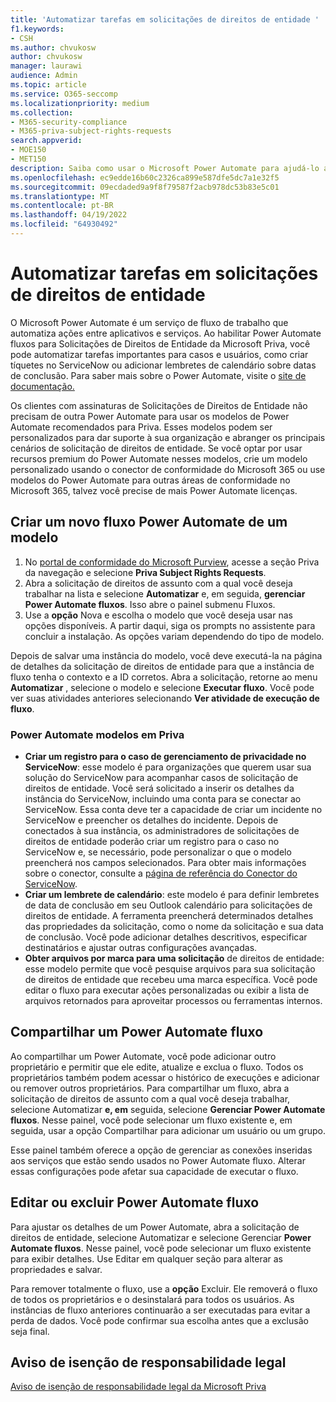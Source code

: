 ```yaml
---
title: 'Automatizar tarefas em solicitações de direitos de entidade '
f1.keywords:
- CSH
ms.author: chvukosw
author: chvukosw
manager: laurawi
audience: Admin
ms.topic: article
ms.service: O365-seccomp
ms.localizationpriority: medium
ms.collection:
- M365-security-compliance
- M365-priva-subject-rights-requests
search.appverid:
- MOE150
- MET150
description: Saiba como usar o Microsoft Power Automate para ajudá-lo a automatizar tarefas essenciais para solicitações de direitos de assunto em Priva.
ms.openlocfilehash: ec9edde16b60c2326ca899e587dfe5dc7a1e32f5
ms.sourcegitcommit: 09ecdaded9a9f8f79587f2acb978dc53b83e5c01
ms.translationtype: MT
ms.contentlocale: pt-BR
ms.lasthandoff: 04/19/2022
ms.locfileid: "64930492"
---
```

# <a name="automate-tasks-in-subject-rights-requests"></a>Automatizar tarefas em solicitações de direitos de entidade 

O Microsoft Power Automate é um serviço de fluxo de trabalho que automatiza ações entre aplicativos e serviços. Ao habilitar Power Automate fluxos para Solicitações de Direitos de Entidade da Microsoft Priva, você pode automatizar tarefas importantes para casos e usuários, como criar tíquetes no ServiceNow ou adicionar lembretes de calendário sobre datas de conclusão. Para saber mais sobre o Power Automate, visite o [site de documentação.](/power-automate/getting-started)

Os clientes com assinaturas de Solicitações de Direitos de Entidade não precisam de outra Power Automate para usar os modelos de Power Automate recomendados para Priva. Esses modelos podem ser personalizados para dar suporte à sua organização e abranger os principais cenários de solicitação de direitos de entidade. Se você optar por usar recursos premium do Power Automate nesses modelos, crie um modelo personalizado usando o conector de conformidade do Microsoft 365 ou use modelos do Power Automate para outras áreas de conformidade no Microsoft 365, talvez você precise de mais Power Automate licenças.

## <a name="create-a-new-power-automate-flow-from-a-template"></a>Criar um novo fluxo Power Automate de um modelo

1. No [portal de conformidade do Microsoft Purview](https://compliance.microsoft.com/), acesse a seção Priva da navegação e selecione **Priva Subject Rights Requests**.
1. Abra a solicitação de direitos de assunto com a qual você deseja trabalhar na lista e selecione **Automatizar** e, em seguida, **gerenciar Power Automate fluxos**. Isso abre o painel submenu Fluxos.
1. Use a **opção** Nova e escolha o modelo que você deseja usar nas opções disponíveis. A partir daqui, siga os prompts no assistente para concluir a instalação. As opções variam dependendo do tipo de modelo.

Depois de salvar uma instância do modelo, você deve executá-la na página de detalhes da solicitação de direitos de entidade para que a instância de fluxo tenha o contexto e a ID corretos. Abra a solicitação, retorne ao menu **Automatizar** , selecione o modelo e selecione **Executar fluxo**. Você pode ver suas atividades anteriores selecionando **Ver atividade de execução de fluxo**.

### <a name="power-automate-templates-in-priva"></a>Power Automate modelos em Priva

- **Criar um registro para o caso de gerenciamento de privacidade no ServiceNow**: esse modelo é para organizações que querem usar sua solução do ServiceNow para acompanhar casos de solicitação de direitos de entidade. Você será solicitado a inserir os detalhes da instância do ServiceNow, incluindo uma conta para se conectar ao ServiceNow. Essa conta deve ter a capacidade de criar um incidente no ServiceNow e preencher os detalhes do incidente. Depois de conectados à sua instância, os administradores de solicitações de direitos de entidade poderão criar um registro para o caso no ServiceNow e, se necessário, pode personalizar o que o modelo preencherá nos campos selecionados. Para obter mais informações sobre o conector, consulte a [página de referência do Conector do ServiceNow](/connectors/service-now/).
- **Criar um lembrete de calendário**: este modelo é para definir lembretes de data de conclusão em seu Outlook calendário para solicitações de direitos de entidade. A ferramenta preencherá determinados detalhes das propriedades da solicitação, como o nome da solicitação e sua data de conclusão. Você pode adicionar detalhes descritivos, especificar destinatários e ajustar outras configurações avançadas.
- **Obter arquivos por marca para uma solicitação** de direitos de entidade: esse modelo permite que você pesquise arquivos para sua solicitação de direitos de entidade que recebeu uma marca específica. Você pode editar o fluxo para executar ações personalizadas ou exibir a lista de arquivos retornados para aproveitar processos ou ferramentas internos.

## <a name="share-a-power-automate-flow"></a>Compartilhar um Power Automate fluxo

Ao compartilhar um Power Automate, você pode adicionar outro proprietário e permitir que ele edite, atualize e exclua o fluxo. Todos os proprietários também podem acessar o histórico de execuções e adicionar ou remover outros proprietários. Para compartilhar um fluxo, abra a solicitação de direitos de assunto com a qual você deseja trabalhar, selecione Automatizar **e, em** seguida, selecione **Gerenciar Power Automate fluxos**. Nesse painel, você pode selecionar um fluxo existente e, em seguida, usar a opção Compartilhar para adicionar um usuário ou um grupo.

Esse painel também oferece a opção de gerenciar as conexões inseridas aos serviços que estão sendo usados no Power Automate fluxo. Alterar essas configurações pode afetar sua capacidade de executar o fluxo.

## <a name="edit-or-delete-power-automate-flow"></a>Editar ou excluir Power Automate fluxo

Para ajustar os detalhes de um Power Automate, abra a solicitação de direitos de entidade, selecione Automatizar e selecione Gerenciar **Power Automate fluxos**. Nesse painel, você pode selecionar um fluxo existente para exibir detalhes. Use Editar em qualquer seção para alterar as propriedades e salvar.

Para remover totalmente o fluxo, use a **opção** Excluir. Ele removerá o fluxo de todos os proprietários e o desinstalará para todos os usuários. As instâncias de fluxo anteriores continuarão a ser executadas para evitar a perda de dados. Você pode confirmar sua escolha antes que a exclusão seja final.

## <a name="legal-disclaimer"></a>Aviso de isenção de responsabilidade legal

[Aviso de isenção de responsabilidade legal da Microsoft Priva](priva-disclaimer.md)
